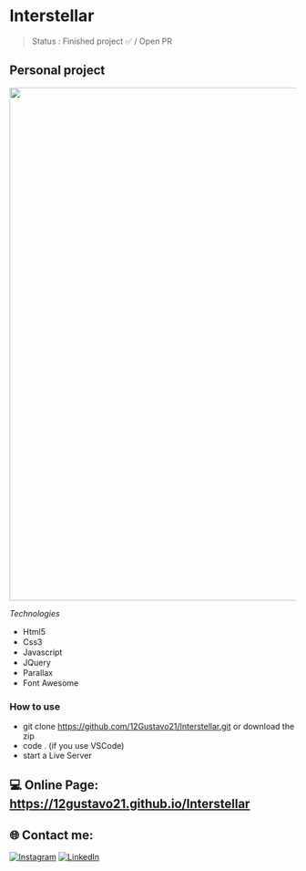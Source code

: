 # Interstellar

> Status : Finished project ✅ / Open PR

## Personal project

<img width ='900px' src ='./assets/gifs/recording.gif' />

*Technologies*

+ Html5 <img width="15px" src="https://cdn-icons-png.flaticon.com/512/4943/4943029.png" />
+ Css3 <img width="15px" src="https://cdn-icons-png.flaticon.com/512/732/732190.png" />
+ Javascript <img width="15px" src="https://cdn-icons-png.flaticon.com/128/5968/5968292.png" />
+ JQuery <img width="15px" src="https://releases.jquery.com/jquery-wp-content/themes/releases.jquery.com/i/favicon.ico" />
+ Parallax <img width="15px" src="https://cdn-icons-png.flaticon.com/128/3368/3368887.png" />
+ Font Awesome <img width="15px" src="https://fontawesome.com/images/favicon/icon.svg" /> 

### How to use
 - git clone https://github.com/12Gustavo21/Interstellar.git or download the zip
 - code . (if you use VSCode)
 - start a Live Server
 
 ## 💻 Online Page: https://12gustavo21.github.io/Interstellar

## 🌐 Contact me:
[![Instagram](https://img.shields.io/badge/Instagram-%23E4405F.svg?logo=Instagram&logoColor=white)](https://instagram.com/gualmda) [![LinkedIn](https://img.shields.io/badge/LinkedIn-%230077B5.svg?logo=linkedin&logoColor=white)](https://www.linkedin.com/in/12gustavo21)
